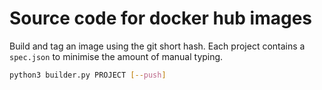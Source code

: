 # Source code for docker hub images

Build and tag an image using the git short hash. Each project contains a `spec.json` to minimise the amount of manual typing.

```sh
python3 builder.py PROJECT [--push]
```
